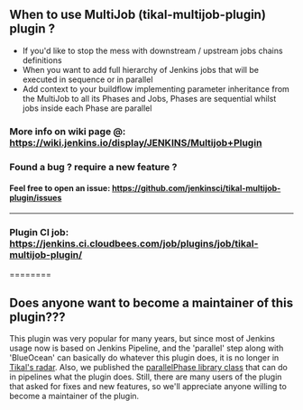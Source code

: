 ## When to use MultiJob (tikal-multijob-plugin) plugin ?
- If you'd like to stop the mess with downstream / upstream jobs chains definitions
- When you want to add full hierarchy of Jenkins jobs that will be executed in sequence or in parallel
- Add context to your buildflow implementing parameter inheritance from the MultiJob to all its Phases and Jobs, Phases are sequential whilst jobs inside each Phase are parallel

### More info on wiki page @: https://wiki.jenkins.io/display/JENKINS/Multijob+Plugin

### Found a bug ? require a new feature ?
#### Feel free to open an issue: https://github.com/jenkinsci/tikal-multijob-plugin/issues
****
### Plugin CI job: https://jenkins.ci.cloudbees.com/job/plugins/job/tikal-multijob-plugin/

========
## Does anyone want to become a maintainer of this plugin???
This plugin was very popular for many years, but since most of Jenkins usage now is based on Jenkins Pipeline, and the 'parallel' step along with 'BlueOcean' can basically do whatever this plugin does, it is no longer in [Tikal's radar](https://fullstackradar.tikalk.com/tikal/radar/index.html).
Also, we published the [parallelPhase library class](https://github.com/TikalCI/tci-library/blob/master/src/tci/pipeline/parallelPhase.groovy) that can do in pipelines what the plugin does.
Still, there are many users of the plugin that asked for fixes and new features, so we'll appreciate anyone willing to become a maintainer of the plugin.
